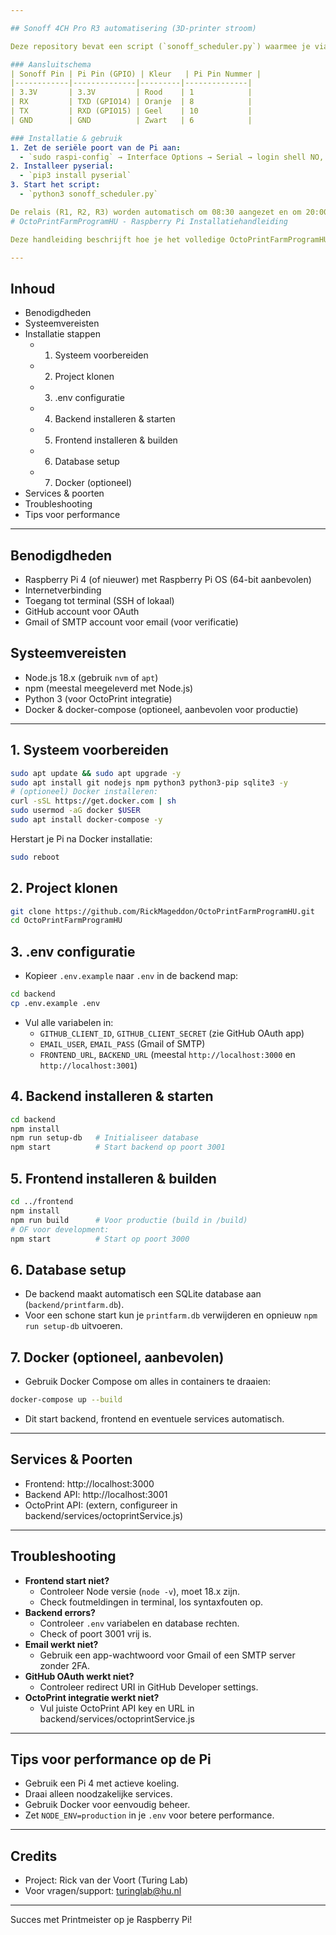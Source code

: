 ```yaml
---

## Sonoff 4CH Pro R3 automatisering (3D-printer stroom)

Deze repository bevat een script (`sonoff_scheduler.py`) waarmee je via de GPIO UART van de Raspberry Pi de Sonoff 4CH Pro R3 automatisch aanstuurt.

### Aansluitschema
| Sonoff Pin | Pi Pin (GPIO) | Kleur   | Pi Pin Nummer |
|------------|--------------|---------|--------------|
| 3.3V       | 3.3V         | Rood    | 1            |
| RX         | TXD (GPIO14) | Oranje  | 8            |
| TX         | RXD (GPIO15) | Geel    | 10           |
| GND        | GND          | Zwart   | 6            |

### Installatie & gebruik
1. Zet de seriële poort van de Pi aan:
  - `sudo raspi-config` → Interface Options → Serial → login shell NO, serial port YES
2. Installeer pyserial:
  - `pip3 install pyserial`
3. Start het script:
  - `python3 sonoff_scheduler.py`

De relais (R1, R2, R3) worden automatisch om 08:30 aangezet en om 20:00 uitgezet. Het script bevat ook een functie om te checken of een printopdracht past binnen de resterende tijd tot 20:00.
# OctoPrintFarmProgramHU - Raspberry Pi Installatiehandleiding

Deze handleiding beschrijft hoe je het volledige OctoPrintFarmProgramHU project installeert en draait op een nieuwe Raspberry Pi (Pi 4 aanbevolen, met minimaal 2GB RAM).

---
```


## Inhoud
- Benodigdheden
- Systeemvereisten
- Installatie stappen
  - 1. Systeem voorbereiden
  - 2. Project klonen
  - 3. .env configuratie
  - 4. Backend installeren & starten
  - 5. Frontend installeren & builden
  - 6. Database setup
  - 7. Docker (optioneel)
- Services & poorten
- Troubleshooting
- Tips voor performance

---

## Benodigdheden
- Raspberry Pi 4 (of nieuwer) met Raspberry Pi OS (64-bit aanbevolen)
- Internetverbinding
- Toegang tot terminal (SSH of lokaal)
- GitHub account voor OAuth
- Gmail of SMTP account voor email (voor verificatie)

## Systeemvereisten
- Node.js 18.x (gebruik `nvm` of `apt`)
- npm (meestal meegeleverd met Node.js)
- Python 3 (voor OctoPrint integratie)
- Docker & docker-compose (optioneel, aanbevolen voor productie)

---

## 1. Systeem voorbereiden
```sh
sudo apt update && sudo apt upgrade -y
sudo apt install git nodejs npm python3 python3-pip sqlite3 -y
# (optioneel) Docker installeren:
curl -sSL https://get.docker.com | sh
sudo usermod -aG docker $USER
sudo apt install docker-compose -y
```
Herstart je Pi na Docker installatie:
```sh
sudo reboot
```

## 2. Project klonen
```sh
git clone https://github.com/RickMageddon/OctoPrintFarmProgramHU.git
cd OctoPrintFarmProgramHU
```

## 3. .env configuratie
- Kopieer `.env.example` naar `.env` in de backend map:
```sh
cd backend
cp .env.example .env
```
- Vul alle variabelen in:
  - `GITHUB_CLIENT_ID`, `GITHUB_CLIENT_SECRET` (zie GitHub OAuth app)
  - `EMAIL_USER`, `EMAIL_PASS` (Gmail of SMTP)
  - `FRONTEND_URL`, `BACKEND_URL` (meestal `http://localhost:3000` en `http://localhost:3001`)

## 4. Backend installeren & starten
```sh
cd backend
npm install
npm run setup-db   # Initialiseer database
npm start          # Start backend op poort 3001
```

## 5. Frontend installeren & builden
```sh
cd ../frontend
npm install
npm run build      # Voor productie (build in /build)
# OF voor development:
npm start          # Start op poort 3000
```

## 6. Database setup
- De backend maakt automatisch een SQLite database aan (`backend/printfarm.db`).
- Voor een schone start kun je `printfarm.db` verwijderen en opnieuw `npm run setup-db` uitvoeren.

## 7. Docker (optioneel, aanbevolen)
- Gebruik Docker Compose om alles in containers te draaien:
```sh
docker-compose up --build
```
- Dit start backend, frontend en eventuele services automatisch.

---

## Services & Poorten
- Frontend: http://localhost:3000
- Backend API: http://localhost:3001
- OctoPrint API: (extern, configureer in backend/services/octoprintService.js)

---

## Troubleshooting
- **Frontend start niet?**
  - Controleer Node versie (`node -v`), moet 18.x zijn.
  - Check foutmeldingen in terminal, los syntaxfouten op.
- **Backend errors?**
  - Controleer `.env` variabelen en database rechten.
  - Check of poort 3001 vrij is.
- **Email werkt niet?**
  - Gebruik een app-wachtwoord voor Gmail of een SMTP server zonder 2FA.
- **GitHub OAuth werkt niet?**
  - Controleer redirect URI in GitHub Developer settings.
- **OctoPrint integratie werkt niet?**
  - Vul juiste OctoPrint API key en URL in backend/services/octoprintService.js

---

## Tips voor performance op de Pi
- Gebruik een Pi 4 met actieve koeling.
- Draai alleen noodzakelijke services.
- Gebruik Docker voor eenvoudig beheer.
- Zet `NODE_ENV=production` in je `.env` voor betere performance.

---

## Credits
- Project: Rick van der Voort (Turing Lab)
- Voor vragen/support: turinglab@hu.nl

---

Succes met Printmeister op je Raspberry Pi!